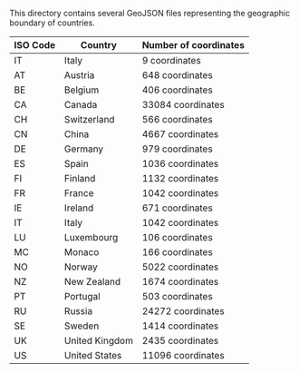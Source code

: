 This directory contains several GeoJSON files representing the geographic boundary of countries.

| ISO Code |     Country     |  Number of coordinates |
|----------|-----------------|------------------------|
| IT       |  Italy          |  9 coordinates         |
| AT       |  Austria        |  648 coordinates       |
| BE       |  Belgium        |  406 coordinates       |
| CA       |  Canada         |  33084 coordinates     |
| CH       |  Switzerland    |  566 coordinates       |
| CN       |  China          |  4667 coordinates      |
| DE       |  Germany        |  979 coordinates       |
| ES       |  Spain          |  1036 coordinates      |
| FI       |  Finland        |  1132 coordinates      |
| FR       |  France         |  1042 coordinates      |
| IE       |  Ireland        |  671 coordinates       |
| IT       |  Italy          |  1042 coordinates      |
| LU       |  Luxembourg     |  106 coordinates       |
| MC       |  Monaco         |  166 coordinates       |
| NO       |  Norway         |  5022 coordinates      |
| NZ       |  New Zealand    |  1674 coordinates      |
| PT       |  Portugal       |  503 coordinates       |
| RU       |  Russia         |  24272 coordinates     |
| SE       |  Sweden         |  1414 coordinates      |
| UK       |  United Kingdom |  2435 coordinates      |
| US       |  United States  |  11096 coordinates     |
